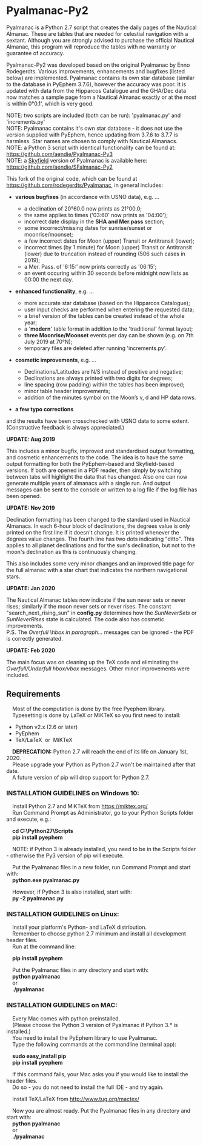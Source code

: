 # Pyalmanac-Py2

Pyalmanac is a Python 2.7 script that creates the daily pages of the Nautical Almanac. These are tables that are needed for celestial navigation with a sextant. Although you are strongly advised to purchase the official Nautical Almanac, this program will reproduce the tables with no warranty or guarantee of accuracy.

Pyalmanac-Py2 was developed based on the original Pyalmanac by Enno Rodegerdts. Various improvements, enhancements and bugfixes (listed below) are implemented. Pyalmanac contains its own star database (similar to the database in PyEphem 3.7.6), however the accuracy was poor. It is updated with data from the Hipparcos Catalogue and the GHA/Dec data now matches a sample page from a Nautical Almanac exactly or at the most is within 0°0.1', which is very good.

NOTE: two scripts are included (both can be run): 'pyalmanac.py' and 'increments.py'  
NOTE: Pyalmanac contains it's own star database - it does not use the version supplied with PyEphem, hence updating from 3.7.6 to 3.7.7 is harmless. Star names are chosen to comply with Nautical Almanacs.  
NOTE: a Python 3 script with identical functionality can be found at: https://github.com/aendie/Pyalmanac-Py3  
NOTE: a [Skyfield](https://rhodesmill.org/skyfield/) version of Pyalmanac is available here: https://github.com/aendie/SFalmanac-Py2

This fork of the original code, which can be found at https://github.com/rodegerdts/Pyalmanac, in general includes:

* **various bugfixes** (in accordance with USNO data), e.g. ...  
     - a declination of 20°60.0 now prints as 21°00.0;  
     - the same applies to times ('03:60' now prints as '04:00');  
     - incorrect date display in the **SHA and Mer.pass** section;  
     - some incorrect/missing dates for sunrise/sunset or moonrise/moonset;  
     - a few incorrect dates for Moon (upper) Transit or Antitransit (lower);  
     - incorrect times (by 1 minute) for Moon (upper) Transit or Antitransit (lower) due to truncation instead of rounding (506 such cases in 2019);  
     - a Mer. Pass. of '6:15:' now prints correctly as '06:15';  
     - an event occuring within 30 seconds before midnight now lists as 00:00 the next day.

* **enhanced functionality**, e.g. ...  
     - more accurate star database (based on the Hipparcos Catalogue);  
     - user input checks are performed when entering the requested data;  
     - a brief version of the tables can be created instead of the whole year;  
     - a '**modern**' table format in addition to the 'traditional' format layout;  
     - **three Moonrise/Moonset** events per day can be shown (e.g. on 7th July 2019 at 70°N);  
     - temporary files are deleted after running 'increments.py'.

* **cosmetic improvements**, e.g. ...  
     - Declinations/Latitudes are N/S instead of positive and negative;  
     - Declinations are always printed with two digits for degrees;  
     - line spacing (row padding) within the tables has been improved;  
     - minor table header improvements;  
     - addition of the minutes symbol on the Moon’s v, d and HP data rows.

* **a few typo corrections**

and the results have been crosschecked with USNO data to some extent.  
(Constructive feedback is always appreciated.)

**UPDATE: Aug 2019**

This includes a minor bugfix, improved and standardised output formatting, and cosmetic enhancements to the code. The idea is to have the same output formatting for both the PyEphem-based and Skyfield-based versions. If both are opened in a PDF reader, then simply by switching between tabs will highlight the data that has changed. Also one can now generate multiple years of almanacs with a single run. And output messages can be sent to the console or written to a log file if the log file has been opened.

**UPDATE: Nov 2019**

Declination formatting has been changed to the standard used in Nautical Almanacs. In each 6-hour block of declinations, the degrees value is only printed on the first line if it doesn't change. It is printed whenever the degrees value changes. The fourth line has two dots indicating "ditto". This applies to all planet declinations and for the sun's declination, but not to the moon's declination as this is continuously changing.

This also includes some very minor changes and an improved title page for the full almanac with a star chart that indicates the northern navigational stars.

**UPDATE: Jan 2020**

The Nautical Almanac tables now indicate if the sun never sets or never rises; similarly if the moon never sets or never rises. The constant "search_next_rising_sun" in **config.py** determines how the *SunNeverSets* or *SunNeverRises* state is calculated. The code also has cosmetic improvements.  
P.S. The *Overfull \hbox in paragraph...* messages can be ignored - the PDF is correctly generated.

**UPDATE: Feb 2020**

The main focus was on cleaning up the TeX code and eliminating the *Overfull/Underfull hbox/vbox* messages. Other minor improvements were included.

## Requirements

&nbsp;&nbsp;&nbsp;&nbsp;Most of the computation is done by the free Pyephem library.  
&nbsp;&nbsp;&nbsp;&nbsp;Typesetting is done by LaTeX or MiKTeX so you first need to install:

* Python v2.x (2.6 or later)
* PyEphem
* TeX/LaTeX&nbsp;&nbsp;or&nbsp;&nbsp;MiKTeX

&nbsp;&nbsp;&nbsp;&nbsp;**DEPRECATION:** Python 2.7 will reach the end of its life on January 1st, 2020.  
&nbsp;&nbsp;&nbsp;&nbsp;Please upgrade your Python as Python 2.7 won't be maintained after that date.  
&nbsp;&nbsp;&nbsp;&nbsp;A future version of pip will drop support for Python 2.7.


### INSTALLATION GUIDELINES on Windows 10:

&nbsp;&nbsp;&nbsp;&nbsp;Install Python 2.7 and MiKTeX from https://miktex.org/  
&nbsp;&nbsp;&nbsp;&nbsp;Run Command Prompt as Administrator, go to your Python Scripts folder and execute, e.g.:

&nbsp;&nbsp;&nbsp;&nbsp;**cd C:\\Python27\\Scripts**  
&nbsp;&nbsp;&nbsp;&nbsp;**pip install pyephem**

&nbsp;&nbsp;&nbsp;&nbsp;NOTE: if Python 3 is already installed, you need to be in the Scripts folder - otherwise the Py3 version of pip will execute.

&nbsp;&nbsp;&nbsp;&nbsp;Put the Pyalmanac files in a new folder, run Command Prompt and start with:  
&nbsp;&nbsp;&nbsp;&nbsp;**python.exe pyalmanac.py**

&nbsp;&nbsp;&nbsp;&nbsp;However, if Python 3 is also installed, start with:  
&nbsp;&nbsp;&nbsp;&nbsp;**py -2 pyalmanac.py**


### INSTALLATION GUIDELINES on Linux:

&nbsp;&nbsp;&nbsp;&nbsp;Install your platform's Python- and LaTeX distribution.  
&nbsp;&nbsp;&nbsp;&nbsp;Remember to choose python 2.7 minimum and install all development header files.  
&nbsp;&nbsp;&nbsp;&nbsp;Run at the command line:

&nbsp;&nbsp;&nbsp;&nbsp;**pip install pyephem**

&nbsp;&nbsp;&nbsp;&nbsp;Put the Pyalmanac files in any directory and start with:  
&nbsp;&nbsp;&nbsp;&nbsp;**python pyalmanac**  
&nbsp;&nbsp;&nbsp;&nbsp;or  
&nbsp;&nbsp;&nbsp;&nbsp;**./pyalmanac**


### INSTALLATION GUIDELINES on MAC:

&nbsp;&nbsp;&nbsp;&nbsp;Every Mac comes with python preinstalled.  
&nbsp;&nbsp;&nbsp;&nbsp;(Please choose the Python 3 version of Pyalmanac if Python 3.* is installed.)  
&nbsp;&nbsp;&nbsp;&nbsp;You need to install the PyEphem library to use Pyalmanac.  
&nbsp;&nbsp;&nbsp;&nbsp;Type the following commands at the commandline (terminal app):

&nbsp;&nbsp;&nbsp;&nbsp;**sudo easy_install pip**  
&nbsp;&nbsp;&nbsp;&nbsp;**pip install pyephem**

&nbsp;&nbsp;&nbsp;&nbsp;If this command fails, your Mac asks you if you would like to install the header files.  
&nbsp;&nbsp;&nbsp;&nbsp;Do so - you do not need to install the full IDE - and try again.

&nbsp;&nbsp;&nbsp;&nbsp;Install TeX/LaTeX from http://www.tug.org/mactex/

&nbsp;&nbsp;&nbsp;&nbsp;Now you are almost ready. Put the Pyalmanac files in any directory and start with:  
&nbsp;&nbsp;&nbsp;&nbsp;**python pyalmanac**  
&nbsp;&nbsp;&nbsp;&nbsp;or  
&nbsp;&nbsp;&nbsp;&nbsp;**./pyalmanac**
